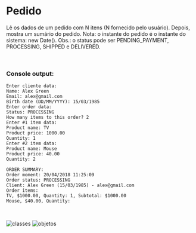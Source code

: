 # Pedido

Lê os dados de um pedido com N itens (N fornecido pelo usuário). Depois, mostra um sumário do pedido. Nota: o instante do pedido é o instante do sistema: new Date().
 Obs.: o status pode ser PENDING_PAYMENT, PROCESSING, SHIPPED e DELIVERED.

 <br>

 ### Console output:

```
Enter cliente data:
Name: Alex Green
Email: alex@gmail.com
Birth date (DD/MM/YYYY): 15/03/1985
Enter order data:
Status: PROCESSING
How many items to this order? 2
Enter #1 item data:
Product name: TV
Product price: 1000.00
Quantity: 1
Enter #2 item data:
Product name: Mouse
Product price: 40.00
Quantity: 2

ORDER SUMMARY:
Order moment: 20/04/2018 11:25:09
Order status: PROCESSING
Client: Alex Green (15/03/1985) - alex@gmail.com
Order items:
TV, $1000.00, Quantity: 1, Subtotal: $1000.00
Mouse, $40.00, Quantity: 
```

<br>

![classes](https://github.com/user-attachments/assets/54a5dd4c-f279-4d6a-90ff-1adf905ce055)
![objetos](https://github.com/user-attachments/assets/231db226-fa1b-46e5-ae9e-e3e176a19140)

